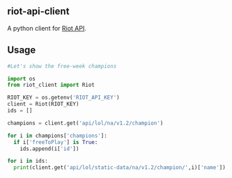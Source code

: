 ## riot-api-client
A python client for [Riot API](https://developer.riotgames.com/).

## Usage

``` python
#Let's show the free-week champions

import os
from riot_client import Riot

RIOT_KEY = os.getenv('RIOT_API_KEY')
client = Riot(RIOT_KEY)
ids = []

champions = client.get('api/lol/na/v1.2/champion')

for i in champions['champions']:
  if i['freeToPlay'] is True:
    ids.append(i['id'])

for i in ids:
  print(client.get('api/lol/static-data/na/v1.2/champion/',i)['name'])
  
```


